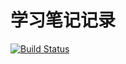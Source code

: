 ﻿# 学习笔记记录




[![Build Status](https://travis-ci.org/zhengxiaochuan/zhengxiaochuan.github.io.svg?branch=docs)](https://travis-ci.org/zhengxiaochuan/zhengxiaochuan.github.io)

